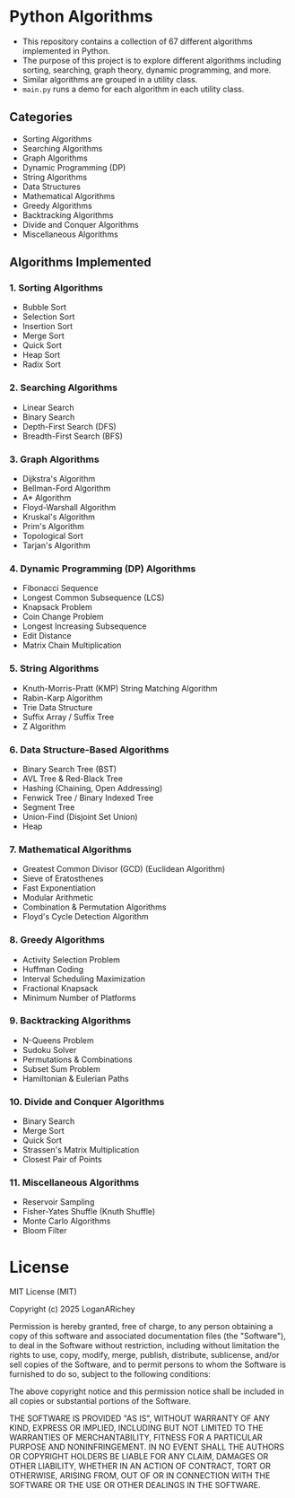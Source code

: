 # Python Algorithms

- This repository contains a collection of 67 different algorithms implemented in Python.
- The purpose of this project is to explore different algorithms including sorting, searching, graph theory, dynamic programming, and more.
- Similar algorithms are grouped in a utility class.
- `main.py` runs a demo for each algorithm in each utility class.

## Categories

- Sorting Algorithms
- Searching Algorithms
- Graph Algorithms
- Dynamic Programming (DP)
- String Algorithms
- Data Structures
- Mathematical Algorithms
- Greedy Algorithms
- Backtracking Algorithms
- Divide and Conquer Algorithms
- Miscellaneous Algorithms

## Algorithms Implemented

### 1. Sorting Algorithms
- Bubble Sort
- Selection Sort
- Insertion Sort
- Merge Sort
- Quick Sort
- Heap Sort
- Radix Sort

### 2. Searching Algorithms
- Linear Search
- Binary Search
- Depth-First Search (DFS)
- Breadth-First Search (BFS)

### 3. Graph Algorithms
- Dijkstra's Algorithm
- Bellman-Ford Algorithm
- A* Algorithm
- Floyd-Warshall Algorithm
- Kruskal's Algorithm
- Prim's Algorithm
- Topological Sort
- Tarjan's Algorithm

### 4. Dynamic Programming (DP) Algorithms
- Fibonacci Sequence
- Longest Common Subsequence (LCS)
- Knapsack Problem
- Coin Change Problem
- Longest Increasing Subsequence
- Edit Distance
- Matrix Chain Multiplication

### 5. String Algorithms
- Knuth-Morris-Pratt (KMP) String Matching Algorithm
- Rabin-Karp Algorithm
- Trie Data Structure
- Suffix Array / Suffix Tree
- Z Algorithm

### 6. Data Structure-Based Algorithms
- Binary Search Tree (BST)
- AVL Tree & Red-Black Tree
- Hashing (Chaining, Open Addressing)
- Fenwick Tree / Binary Indexed Tree
- Segment Tree
- Union-Find (Disjoint Set Union)
- Heap

### 7. Mathematical Algorithms
- Greatest Common Divisor (GCD) (Euclidean Algorithm)
- Sieve of Eratosthenes
- Fast Exponentiation
- Modular Arithmetic
- Combination & Permutation Algorithms
- Floyd's Cycle Detection Algorithm

### 8. Greedy Algorithms
- Activity Selection Problem
- Huffman Coding
- Interval Scheduling Maximization
- Fractional Knapsack
- Minimum Number of Platforms

### 9. Backtracking Algorithms
- N-Queens Problem
- Sudoku Solver
- Permutations & Combinations
- Subset Sum Problem
- Hamiltonian & Eulerian Paths

### 10. Divide and Conquer Algorithms
- Binary Search
- Merge Sort
- Quick Sort
- Strassen's Matrix Multiplication
- Closest Pair of Points

### 11. Miscellaneous Algorithms
- Reservoir Sampling
- Fisher-Yates Shuffle (Knuth Shuffle)
- Monte Carlo Algorithms
- Bloom Filter

# License

MIT License (MIT)

Copyright (c) 2025 LoganARichey

Permission is hereby granted, free of charge, to any person obtaining a copy
of this software and associated documentation files (the "Software"), to deal
in the Software without restriction, including without limitation the rights
to use, copy, modify, merge, publish, distribute, sublicense, and/or sell
copies of the Software, and to permit persons to whom the Software is
furnished to do so, subject to the following conditions:

The above copyright notice and this permission notice shall be included in
all copies or substantial portions of the Software.

THE SOFTWARE IS PROVIDED "AS IS", WITHOUT WARRANTY OF ANY KIND, EXPRESS OR
IMPLIED, INCLUDING BUT NOT LIMITED TO THE WARRANTIES OF MERCHANTABILITY,
FITNESS FOR A PARTICULAR PURPOSE AND NONINFRINGEMENT. IN NO EVENT SHALL THE
AUTHORS OR COPYRIGHT HOLDERS BE LIABLE FOR ANY CLAIM, DAMAGES OR OTHER
LIABILITY, WHETHER IN AN ACTION OF CONTRACT, TORT OR OTHERWISE, ARISING FROM,
OUT OF OR IN CONNECTION WITH THE SOFTWARE OR THE USE OR OTHER DEALINGS IN
THE SOFTWARE.


